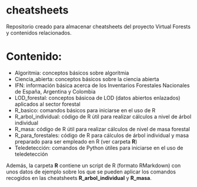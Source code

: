 # cheatsheets
Repositorio creado para almacenar cheatsheets del proyecto Virtual Forests y contenidos relacionados.  

# Contenido:

- Algoritmia: conceptos básicos sobre algoritmia
- Ciencia_abierta: conceptos básicos sobre la ciencia abierta
- IFN: información básica acerca de los Inventarios Forestales Nacionales de España, Argentina y Colombia
- LOD_forestal: conceptos básicoa de LOD (datos abiertos enlazados) aplicados al sector forestal
- R_basico: comandos básicos para iniciarse en el uso de R
- R_arbol_individual: código de R útil para realizar cálculos a nivel de árbol individual
- R_masa: código de R útil para realizar cálculos de nivel de masa forestal
- R_para_forestales: código de R para cálculos de árbol individual y masa preparado para ser empleado en R (ver carpeta **R**)
- Teledetección: comandos de Python útiles para iniciarse en el uso de teledetección 
  
Además, la carpeta **R** contiene un script de R (formato RMarkdown) con unos datos de ejemplo sobre los que se pueden aplicar los comandos recogidos en las cheatsheets **R_arbol_individual** y **R_masa**.

